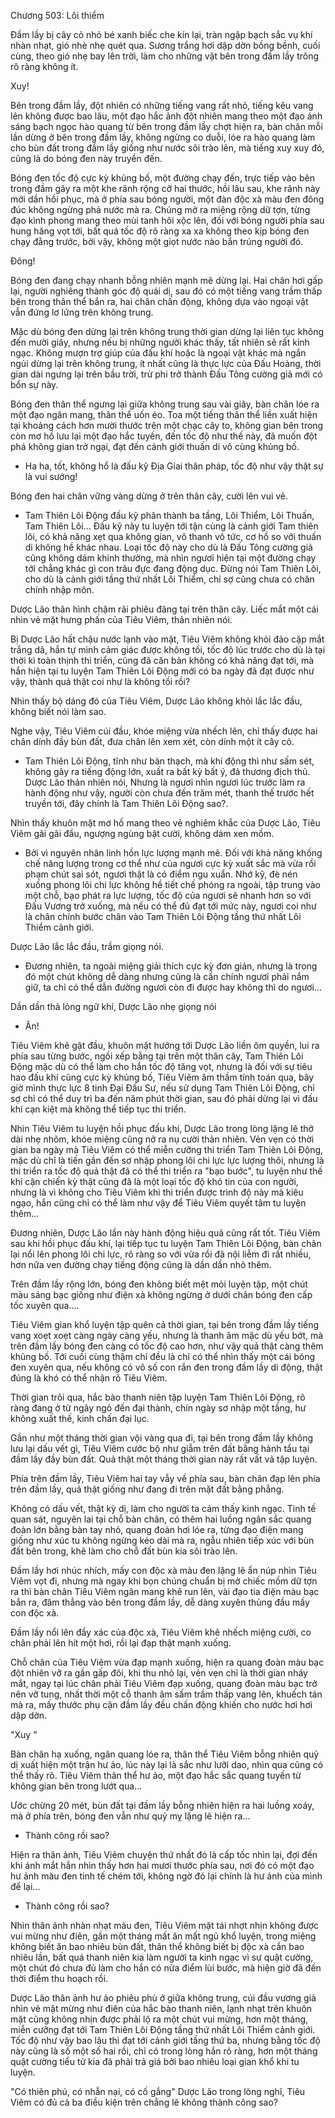 




Chương 503: Lôi thiểm


Đầm lầy bị cây cỏ nhỏ bé xanh biếc che kín lại, tràn ngập bạch sắc vụ khí nhàn nhạt, gió nhè nhẹ quét qua. Sương trắng hơi dập dờn bồng bềnh, cuối cùng, theo gió nhẹ bay lên trời, làm cho những vật bên trong đầm lầy trông rõ ràng không ít.

Xuy!

Bên trong đầm lầy, đột nhiên có những tiếng vang rất nhỏ, tiếng kêu vang lên không được bao lâu, một đạo hắc ảnh đột nhiên mang theo một đạo ánh sáng bạch ngọc hào quang từ bên trong đầm lầy chợt hiện ra, bàn chân mỗi lần dừng ở bên trong đầm lầy, không ngừng co duỗi, lóe ra hào quang làm cho bùn đất trong đầm lầy giống như nước sôi trào lên, mà tiếng xuy xuy đó, cũng là do bóng đen này truyền đến.

Bóng đen tốc độ cực kỳ khủng bố, một đường chạy đến, trực tiếp vào bên trong đầm gây ra một khe rãnh rộng cỡ hai thước, hồi lâu sau, khe rãnh này mới dần hồi phục, mà ở phía sau bóng người, một đàn độc xà màu đen đông đúc không ngừng phá nước mà ra. Chúng mở ra miệng rộng dữ tợn, từng đạo kình phong mang theo mùi tanh hôi xộc lên, đối với bóng người phía sau hung hăng vọt tới, bất quá tốc độ rõ ràng xa xa không theo kịp bóng đen chạy đằng trước, bởi vậy, không một giọt nước nào bắn trúng người đó.

Đông!

Bóng đen đang chạy nhanh bỗng nhiên mạnh mẽ dừng lại. Hai chân hơi gấp lại, người nghiêng thành góc độ quái dị, sau đó có một tiếng vang trầm thấp bên trong thân thể bắn ra, hai chân chấn động, không dựa vào ngoại vật vẫn đứng lơ lửng trên không trung.

Mặc dù bóng đen dừng lại trên không trung thời gian dừng lại liên tục không đến mười giây, nhưng nếu bị những người khác thấy, tất nhiên sẽ rất kinh ngạc. Không mượn trợ giúp của đấu khí hoặc là ngoại vật khác mà ngắn ngủi dừng lại trên không trung, ít nhất cũng là thực lực của Đấu Hoàng, thời gian dài ngưng lại trên bầu trời, trừ phi trở thành Đấu Tông cường giả mới có bổn sự này.

Bóng đen thân thể ngưng lại giữa không trung sau vài giây, bàn chân lóe ra một đạo ngân mang, thân thể uốn éo. Toa một tiếng thân thể liền xuất hiện tại khoảng cách hơn mười thước trên một chạc cây to, không gian bên trong còn mơ hồ lưu lại một đạo hắc tuyến, đến tốc độ như thế này, đã muốn đột phá không gian trở ngại, đạt đến cảnh giới thuấn di vô cùng khủng bố.

- Ha ha, tốt, không hổ là đấu kỹ Địa Giai thân pháp, tốc độ như vậy thật sự là vui sướng!

Bóng đen hai chân vững vàng dừng ở trên thân cây, cười lên vui vẻ.

- Tam Thiên Lôi Động đấu kỹ phân thành ba tầng, Lôi Thiểm, Lôi Thuấn, Tam Thiên Lôi... Đấu kỹ này tu luyện tới tận cùng là cảnh giới Tam thiên lôi, có khả năng xẹt qua không gian, vô thanh vô tức, cơ hồ so với thuấn di không hề khác nhau. Loại tốc độ này cho dù là Đấu Tông cường giả cũng không dám khinh thường, mà nhìn ngươi hiện tại một đường chạy tới chẳng khác gì con trâu đực đang động dục. Đừng nói Tam Thiên Lôi, cho dù là cảnh giới tầng thứ nhất Lôi Thiểm, chỉ sợ cũng chưa có chân chính nhập môn.

Dược Lão thân hình chậm rãi phiêu đãng tại trên thân cây. Liếc mắt một cái nhìn vẻ mặt hưng phấn của Tiêu Viêm, thản nhiên nói.

Bị Dược Lão hất chậu nước lạnh vào mặt, Tiêu Viêm không khỏi đảo cặp mắt trắng dã, hắn tự mình cảm giác được không tồi, tốc độ lúc trước cho dù là tại thời kì toàn thịnh thi triển, cũng đã căn bản không có khả năng đạt tới, mà hắn hiện tại tu luyện Tam Thiên Lôi Động mới có ba ngày đã đạt được như vậy, thành quả thật coi như là không tồi rồi?

Nhìn thấy bộ dáng đó của Tiêu Viêm, Dược Lão không khỏi lắc lắc đầu, không biết nói làm sao.

Nghe vậy, Tiêu Viêm cúi đầu, khóe miệng vừa nhếch lên, chỉ thấy được hai chân dính đầy bùn đất, đưa chân lên xem xét, còn dính một ít cây cỏ.

- Tam Thiên Lôi Động, tĩnh như bàn thạch, mà khi động thì như sấm sét, không gây ra tiếng động lớn, xuất ra bất kỳ bất ý, đả thương địch thủ. Dược Lão thản nhiên nói, Nhưng là ngươi nhìn ngươi lúc trước làm ra hành động như vậy, người còn chưa đến trăm mét, thanh thế trước hết truyền tới, đây chính là Tam Thiên Lôi Động sao?.

Nhìn thấy khuôn mặt mơ hồ mang theo vẻ nghiêm khắc của Dược Lão, Tiêu Viêm gãi gãi đầu, ngượng ngùng bật cười, không dám xen mồm.

- Bởi vì nguyên nhân linh hồn lực lượng mạnh mẽ. Đối với khả năng khống chế năng lượng trong cơ thể như của ngươi cực kỳ xuất sắc mà vừa rồi phạm chút sai sót, ngươi thật là có điểm ngu xuẩn. Nhớ kỹ, đè nén xuống phong lôi chi lực không hề tiết chế phóng ra ngoài, tập trung vào một chỗ, bạo phát ra lực lượng, tốc độ của ngươi sẽ nhanh hơn so với Đấu Vương trở xuống, mà nếu có thể đủ đạt tới mức này, ngươi coi như là chân chính bước chân vào Tam Thiên Lôi Động tầng thứ nhất Lôi Thiểm cảnh giới.

Dược Lão lắc lắc đầu, trầm giọng nói.

- Đương nhiên, ta ngoài miệng giải thích cực kỳ đơn giản, nhưng là trong đó một chút không dễ dàng nhưng cũng là cần chính ngươi phải nắm giữ, ta chỉ có thể dẫn đường ngươi còn đi được hay không thì do ngươi...

Dần dần thả lỏng ngữ khí, Dược Lão nhẹ giọng nói

- Ân!

Tiêu Viêm khẽ gật đầu, khuôn mặt hướng tới Dược Lão liền ôm quyền, lui ra phía sau từng bước, ngồi xếp bằng tại trên một thân cây, Tam Thiên Lôi Động mặc dù có thể làm cho hắn tốc độ tăng vọt, nhưng là đối với sự tiêu hao đấu khí cũng cực kỳ khủng bố, Tiêu Viêm âm thầm tính toán qua, bây giờ mình thực lực 8 tinh Đại Đấu Sư, nếu sử dụng Tam Thiên Lôi Động, chỉ sợ chỉ có thể duy trì ba đến năm phút thời gian, sau đó phải dừng lại vì đấu khí cạn kiệt mà không thể tiếp tục thi triển.

Nhìn Tiêu Viêm tu luyện hồi phục đấu khí, Dược Lão trong lòng lặng lẽ thở dài nhẹ nhõm, khóe miệng cũng nở ra nụ cười thản nhiên. Vẻn vẹn có thời gian ba ngày mà Tiêu Viêm có thể miễn cưỡng thi triển Tam Thiên Lôi Động, mặc dù chỉ là tiến gần đến sơ nhập phong lôi chi lực lực lượng thôi, nhưng là thi triển ra tốc độ quả thật đã có thể thi triển ra "bạo bước", tu luyện như thế khi cận chiến kỳ thật cũng đã là một loại tốc độ khó tin của con người, nhưng là vì không cho Tiêu Viêm khi thi triển được trình độ này mà kiêu ngạo, hắn cũng chỉ có thể làm như vậy để Tiêu Viêm quyết tâm tu luyện thêm...

Đương nhiên, Dược Lão lần này hành động hiệu quả cũng rất tốt. Tiêu Viêm sau khi hồi phục đấu khí, lại tiếp tục tu luyện Tam Thiên Lôi Động, bàn chân lại nổi lên phong lôi chi lực, rõ ràng so với vừa rồi đã nội liễm đi rất nhiều, hơn nữa ven đường chạy tiếng động cũng là dần dần nhỏ thêm.

Trên đầm lầy rộng lớn, bóng đen không biết mệt mỏi luyện tập, một chút màu sáng bạc giống như điện xà không ngừng ở dưới chân bóng đen cấp tốc xuyên qua....

Tiêu Viêm gian khổ luyện tập quên cả thời gian, tại bên trong đầm lầy tiếng vang xoẹt xoẹt càng ngày càng yếu, nhưng là thanh âm mặc dù yếu bớt, mà trên đầm lầy bóng đen càng có tốc độ cao hơn, như vậy quả thật càng thêm khủng bố. Tới cuối cùng thậm chí đều là chỉ có thể nhìn thấy một cái bóng đen xuyên qua, nếu không có vô số con rắn đen trong đầm lầy di động, thật đúng là khó có thể nhận rõ Tiêu Viêm.

Thời gian trôi qua, hắc bào thanh niên tập luyện Tam Thiên Lôi Động, rõ ràng đang ở từ ngây ngô đến đại thành, chín ngày sơ nhập một tầng, hư không xuất thế, kinh chấn đại lục.

Gần như một tháng thời gian vội vàng qua đi, tại bên trong đầm lầy không lưu lại dấu vết gì, Tiêu Viêm cước bộ như giẫm trên đất bằng hành tẩu tại đầm lầy đầy bùn đất. Quả thật một tháng thời gian này rất vất vả tập luyện.

Phía trên đầm lầy, Tiêu Viêm hai tay vẫy về phía sau, bàn chân đạp lên phía trên đầm lầy, quả thật giống như đang đi trên mặt đất bằng phẳng.

Không có dấu vết, thật kỳ dị, làm cho người ta cảm thấy kinh ngạc. Tinh tế quan sát, nguyên lai tại chỗ bàn chân, có thêm hai luồng ngân sắc quang đoàn lớn bằng bàn tay nhỏ, quang đoàn hơi lóe ra, từng đạo điện mang giống như xúc tu không ngừng kéo dài mà ra, ngẫu nhiên tiếp xúc với bùn đất bên trong, khẽ làm cho chỗ đất bùn kia sôi trào lên.

Đầm lầy hơi nhúc nhích, mấy con độc xà màu đen lặng lẽ ẩn núp nhìn Tiêu Viêm vọt đi, nhưng mà ngay khi bọn chúng chuẩn bị mở chiếc mồm dữ tợn ra thì bàn chân Tiêu Viêm ngân mang khẽ run lên, vài đạo tia điện màu bạc bắn ra, đâm thẳng vào bên trong đầm lầy, dễ dàng xuyên thủng đầu mấy con độc xà.

Đầm lầy nổi lên đầy xác của độc xà, Tiêu Viêm khẽ nhếch miệng cười, co chân phải lên hít một hơi, rồi lại đạp thật mạnh xuống.

Chỗ chân của Tiêu Viêm vừa đạp mạnh xuống, hiện ra quang đoàn màu bạc đột nhiên vỡ ra gần gấp đôi, khi thu nhỏ lại, vẻn vẹn chỉ là thời gian nháy mắt, ngay tại lúc chân phải Tiêu Viêm đạp xuống, quang đoàn màu bạc trở nên vỡ tung, nhất thời một cỗ thanh âm sấm trầm thấp vang lên, khuếch tán mà ra, mấy thước phụ cận đầm lầy đều chấn động khiến cho nước hơi hơi dập dờn.

"Xuy "

Bàn chân hạ xuống, ngân quang lóe ra, thân thể Tiêu Viêm bỗng nhiên quỷ dị xuất hiện một trận hư ảo, lúc này lại là sắc như lưỡi dao, nhìn qua cũng có thể thấy rõ. Tiêu Viêm thân thể hư ảo, một đạo hắc sắc quang tuyến từ không gian bên trong lướt qua…

Ước chừng 20 mét, bùn đất tại đầm lầy bỗng nhiên hiện ra hai luồng xoáy, mà ở phía trên, bóng đen vẫn như quỷ mỵ lặng lẽ hiện ra…

- Thành công rồi sao?

Hiện ra thân ảnh, Tiêu Viêm chuyện thứ nhất đó là cấp tốc nhìn lại, đợi đến khi ánh mắt hắn nhìn thấy hơn hai mươi thước phía sau, nơi đó có một đạo hư ảnh màu đen tinh tế chém tới, không ngờ đó lại chính là hư ảnh của mình để lại...

- Thành công rồi sao?

Nhìn thân ảnh nhàn nhạt màu đen, Tiêu Viêm mặt tái nhợt nhịn không được vui mừng như điên, gần một tháng mất ăn mất ngủ khổ luyện, trong miệng không biết ăn bao nhiêu bùn đất, thân thể không biết bị độc xà cắn bao nhiêu lần, bất quá thanh niên kia làm người ta kinh ngạc vì sự quật cường, một chút đó chưa đủ làm cho hắn có nửa điểm lùi bước, mà hiện giờ đã đến thời điểm thu hoạch rồi.

Dược Lão thân ảnh hư ảo phiêu phù ở giữa không trung, cúi đầu vương giả nhìn vẻ mặt mừng như điên của hắc bào thanh niên, lạnh nhạt trên khuôn mặt cũng không nhịn được phải lộ ra một chút vui mừng, hơn một tháng, miễn cưỡng đạt tới Tam Thiên Lôi Động tầng thứ nhất Lôi Thiểm cảnh giới. Tốc độ như vậy bao lâu thì đạt tới cảnh giới tầng thứ ba, nhưng bằng tốc độ này cũng là số một số hai rồi, chỉ có trong lòng hắn rõ ràng, hơn một tháng quật cường tiểu tử kia đã phải trả giá bởi bao nhiêu loại gian khổ khi tu luyện.

"Có thiên phú, có nhẫn nại, có cố gắng" Dược Lão trong lòng nghĩ, Tiêu Viêm có đủ cả ba điều kiện trên chẳng lẽ không thành công sao?





